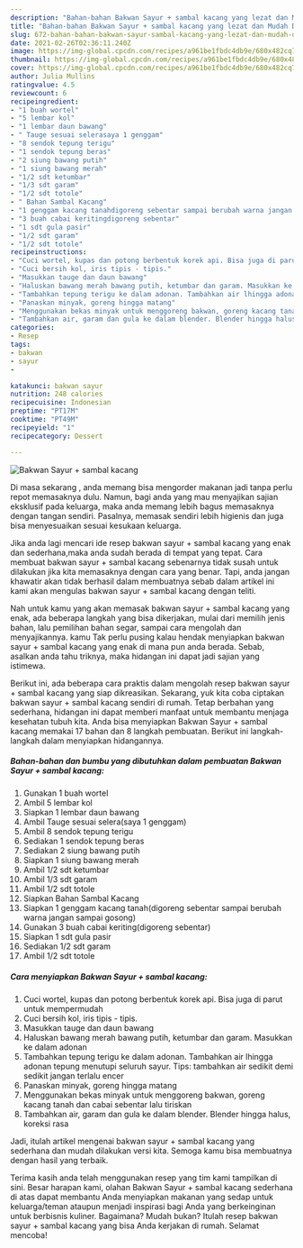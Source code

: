 ```yaml
---
description: "Bahan-bahan Bakwan Sayur + sambal kacang yang lezat dan Mudah Dibuat"
title: "Bahan-bahan Bakwan Sayur + sambal kacang yang lezat dan Mudah Dibuat"
slug: 672-bahan-bahan-bakwan-sayur-sambal-kacang-yang-lezat-dan-mudah-dibuat
date: 2021-02-26T02:36:11.240Z
image: https://img-global.cpcdn.com/recipes/a961be1fbdc4db9e/680x482cq70/bakwan-sayur-sambal-kacang-foto-resep-utama.jpg
thumbnail: https://img-global.cpcdn.com/recipes/a961be1fbdc4db9e/680x482cq70/bakwan-sayur-sambal-kacang-foto-resep-utama.jpg
cover: https://img-global.cpcdn.com/recipes/a961be1fbdc4db9e/680x482cq70/bakwan-sayur-sambal-kacang-foto-resep-utama.jpg
author: Julia Mullins
ratingvalue: 4.5
reviewcount: 6
recipeingredient:
- "1 buah wortel"
- "5 lembar kol"
- "1 lembar daun bawang"
- " Tauge sesuai selerasaya 1 genggam"
- "8 sendok tepung terigu"
- "1 sendok tepung beras"
- "2 siung bawang putih"
- "1 siung bawang merah"
- "1/2 sdt ketumbar"
- "1/3 sdt garam"
- "1/2 sdt totole"
- " Bahan Sambal Kacang"
- "1 genggam kacang tanahdigoreng sebentar sampai berubah warna jangan sampai gosong"
- "3 buah cabai keritingdigoreng sebentar"
- "1 sdt gula pasir"
- "1/2 sdt garam"
- "1/2 sdt totole"
recipeinstructions:
- "Cuci wortel, kupas dan potong berbentuk korek api. Bisa juga di parut untuk mempermudah"
- "Cuci bersih kol, iris tipis - tipis."
- "Masukkan tauge dan daun bawang"
- "Haluskan bawang merah bawang putih, ketumbar dan garam. Masukkan ke dalam adonan"
- "Tambahkan tepung terigu ke dalam adonan. Tambahkan air lhingga adonan tepung menutupi seluruh sayur. Tips: tambahkan air sedikit demi sedikit jangan terlalu encer"
- "Panaskan minyak, goreng hingga matang"
- "Menggunakan bekas minyak untuk menggoreng bakwan, goreng kacang tanah dan cabai sebentar lalu tiriskan"
- "Tambahkan air, garam dan gula ke dalam blender. Blender hingga halus, koreksi rasa"
categories:
- Resep
tags:
- bakwan
- sayur
- 

katakunci: bakwan sayur  
nutrition: 248 calories
recipecuisine: Indonesian
preptime: "PT17M"
cooktime: "PT49M"
recipeyield: "1"
recipecategory: Dessert

---
```



![Bakwan Sayur + sambal kacang](https://img-global.cpcdn.com/recipes/a961be1fbdc4db9e/680x482cq70/bakwan-sayur-sambal-kacang-foto-resep-utama.jpg)

Di masa  sekarang , anda memang bisa mengorder makanan jadi tanpa perlu repot memasaknya dulu. Namun, bagi anda yang mau menyajikan sajian eksklusif pada keluarga, maka anda memang lebih bagus memasaknya dengan tangan sendiri. Pasalnya, memasak sendiri lebih higienis dan juga bisa menyesuaikan sesuai kesukaan keluarga.

Jika anda lagi mencari ide resep bakwan sayur + sambal kacang yang enak dan sederhana,maka anda sudah berada di tempat yang tepat. Cara membuat bakwan sayur + sambal kacang  sebenarnya tidak susah untuk dilakukan jika kita memasaknya dengan cara yang benar. Tapi, anda jangan khawatir akan tidak berhasil dalam membuatnya 
sebab dalam artikel ini kami akan mengulas bakwan sayur + sambal kacang dengan teliti.  



Nah untuk kamu yang akan memasak bakwan sayur + sambal kacang yang enak, ada beberapa langkah yang bisa dikerjakan, mulai dari memilih jenis bahan, lalu pemilihan bahan segar, sampai cara mengolah dan menyajikannya. kamu Tak perlu pusing kalau hendak menyiapkan bakwan sayur + sambal kacang yang enak di mana pun anda berada. Sebab, asalkan anda  tahu triknya, maka hidangan ini dapat jadi sajian yang istimewa.

Berikut ini, ada beberapa cara praktis  dalam mengolah resep bakwan sayur + sambal kacang yang siap dikreasikan. Sekarang, yuk kita coba ciptakan bakwan sayur + sambal kacang sendiri di rumah. Tetap berbahan yang sederhana, hidangan ini dapat memberi manfaat untuk membantu menjaga kesehatan tubuh kita. Anda bisa menyiapkan Bakwan Sayur + sambal kacang memakai 17 bahan dan 8 langkah pembuatan. Berikut ini langkah-langkah dalam menyiapkan hidangannya.

<!--inarticleads1-->

##### Bahan-bahan dan bumbu yang dibutuhkan dalam pembuatan Bakwan Sayur + sambal kacang:

1. Gunakan 1 buah wortel
1. Ambil 5 lembar kol
1. Siapkan 1 lembar daun bawang
1. Ambil  Tauge sesuai selera(saya 1 genggam)
1. Ambil 8 sendok tepung terigu
1. Sediakan 1 sendok tepung beras
1. Sediakan 2 siung bawang putih
1. Siapkan 1 siung bawang merah
1. Ambil 1/2 sdt ketumbar
1. Ambil 1/3 sdt garam
1. Ambil 1/2 sdt totole
1. Siapkan  Bahan Sambal Kacang
1. Siapkan 1 genggam kacang tanah(digoreng sebentar sampai berubah warna jangan sampai gosong)
1. Gunakan 3 buah cabai keriting(digoreng sebentar)
1. Siapkan 1 sdt gula pasir
1. Sediakan 1/2 sdt garam
1. Ambil 1/2 sdt totole




<!--inarticleads2-->

##### Cara menyiapkan Bakwan Sayur + sambal kacang:

1. Cuci wortel, kupas dan potong berbentuk korek api. Bisa juga di parut untuk mempermudah
1. Cuci bersih kol, iris tipis - tipis.
1. Masukkan tauge dan daun bawang
1. Haluskan bawang merah bawang putih, ketumbar dan garam. Masukkan ke dalam adonan
1. Tambahkan tepung terigu ke dalam adonan. Tambahkan air lhingga adonan tepung menutupi seluruh sayur. Tips: tambahkan air sedikit demi sedikit jangan terlalu encer
1. Panaskan minyak, goreng hingga matang
1. Menggunakan bekas minyak untuk menggoreng bakwan, goreng kacang tanah dan cabai sebentar lalu tiriskan
1. Tambahkan air, garam dan gula ke dalam blender. Blender hingga halus, koreksi rasa




Jadi, itulah artikel mengenai  bakwan sayur + sambal kacang  yang sederhana dan mudah dilakukan versi kita. Semoga kamu bisa membuatnya dengan hasil yang terbaik. 

Terima kasih anda telah menggunakan resep yang tim kami tampilkan di sini. Besar harapan kami, olahan  Bakwan Sayur + sambal kacang sederhana di atas dapat membantu Anda menyiapkan makanan yang sedap untuk keluarga/teman ataupun menjadi inspirasi bagi Anda yang berkeinginan untuk berbisnis kuliner. Bagaimana? Mudah bukan? Itulah resep bakwan sayur + sambal kacang yang bisa Anda kerjakan di rumah. Selamat mencoba!

